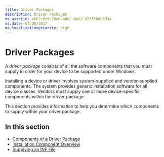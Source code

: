 ```yaml
---
title: Driver Packages
description: Driver Packages
ms.assetid: e602c0c9-28eb-48bc-8a62-02f33b0c393a
ms.date: 04/20/2017
ms.localizationpriority: High
---
```


# Driver Packages


A *driver package* consists of all the software components that you must supply in order for your device to be supported under Windows.

Installing a device or driver involves system-supplied and vendor-supplied components. The system provides generic installation software for all device classes. Vendors must supply one or more device-specific components within the driver package.

This section provides information to help you determine which components to supply within your driver package.

## In this section


-   [Components of a Driver Package](components-of-a-driver-package.md)
-   [Installation Component Overview](installation-component-overview.md)
-   [Supplying an INF File](supplying-an-inf-file.md)

 

 





